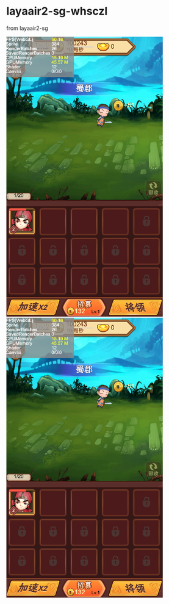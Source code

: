 # layaair2-sg-whsczl
from layaair2-sg

![avatar](截屏2021-07-27%2014.18.53.png)
<a href="https://whsczl007.github.io/layaair2-sg-whsczl/html5-3d-cube-dance-master/index.html" target="_blank"> 
![avatar](截屏2021-07-27%2014.18.53.png) </a>
